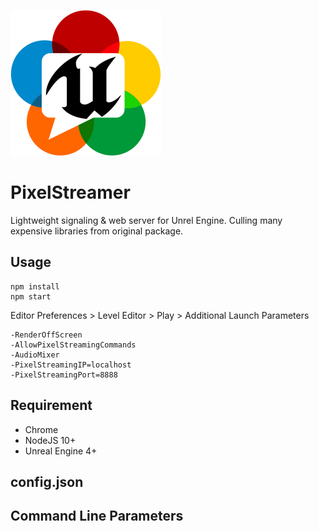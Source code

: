 ![](public/favicon.png)


# PixelStreamer

Lightweight signaling & web server for Unrel Engine. Culling many expensive libraries from original package.

## Usage
 
```
npm install
npm start
```

Editor Preferences > Level Editor > Play > Additional Launch Parameters

```
-RenderOffScreen 
-AllowPixelStreamingCommands 
-AudioMixer 
-PixelStreamingIP=localhost 
-PixelStreamingPort=8888
```




## Requirement

- Chrome
- NodeJS 10+
- Unreal Engine 4+


## config.json



## Command Line Parameters

